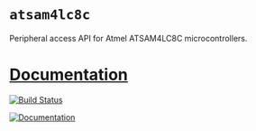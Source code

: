 # `atsam4lc8c`

Peripheral access API for Atmel ATSAM4LC8C microcontrollers.

# [Documentation](https://docs.rs/atsam4lc8c)

[![Build Status](https://travis-ci.org/rustit-be/atsam4lc8c.svg?branch=master)](https://travis-ci.org/rustit-be/atsam4lc8c)

[![Documentation](https://docs.rs/atsam4lc8c/badge.svg)](https://docs.rs/atsam4lc8c/)
